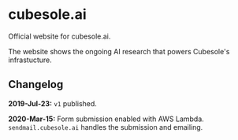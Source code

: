 # cubesole.ai

Official website for cubesole.ai.

The website shows the ongoing AI research that powers Cubesole's infrastucture.

## Changelog

**2019-Jul-23:** `v1` published.

**2020-Mar-15:** Form submission enabled with AWS Lambda. `sendmail.cubesole.ai` handles the submission and emailing.
